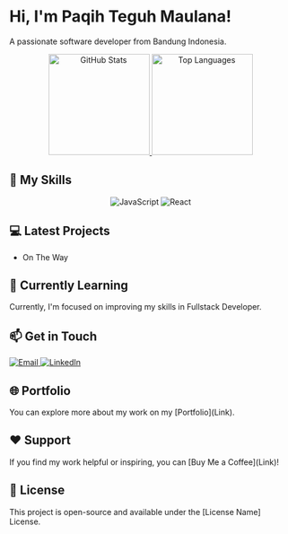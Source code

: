 <p align="center">
  <h1>Hi, I'm Paqih Teguh Maulana!</h1>
  <p>A passionate software developer from Bandung Indonesia.</p>
</p>

<p align="center">
  <a href="https://github.com/paqihteguh2324">
    <img height="180em" src="https://github-readme-stats-eight-theta.vercel.app/api?username=paqihteguh2324&show_icons=true&theme=algolia&include_all_commits=true&count_private=true" alt="GitHub Stats" />
     <img height="180em" src="https://github-readme-stats-eight-theta.vercel.app/api/top-langs/?username=paqihteguh2324&layout=compact&langs_count=8&theme=algolia" alt="Top Languages"/>
  </a>
</p>

<h2>🚀 My Skills</h2>

<p align="center">
  <img src="https://img.shields.io/badge/JavaScript-ES6-yellow?style=for-the-badge&logo=javascript" alt="JavaScript" />
  <img src="https://img.shields.io/badge/React-61DAFB?style=for-the-badge&logo=react" alt="React" />
  <!-- Add more badges for your skills -->
</p>

<h2>💻 Latest Projects</h2>

<ul>
  <li>
    On The Way
  </li>
<!--   <li>
    <a href="[Project 2 Link]">Project 2</a> - Another cool project.
  </li> -->
  <!-- Add more projects as needed -->
</ul>

<h2>🌱 Currently Learning</h2>

<p>Currently, I'm focused on improving my skills in Fullstack Developer.</p>

<h2>📫 Get in Touch</h2>

<p>
  <a href="mailto:paqihteguh23@gmail.com">
    <img src="https://img.shields.io/badge/Email-00C1D4?style=for-the-badge&logo=gmail" alt="Email" />
  </a>
  <a href="https://www.linkedin.com/in/paqih-teguh-maulana-857a92200/">
    <img src="https://img.shields.io/badge/LinkedIn-2867B2?style=for-the-badge&logo=linkedin" alt="LinkedIn" />
  </a>
</p>

<h2>🌐 Portfolio</h2>

<p>You can explore more about my work on my [Portfolio](Link).</p>

<h2>❤️ Support</h2>

<p>If you find my work helpful or inspiring, you can [Buy Me a Coffee](Link)!</p>

<h2>📝 License</h2>

<p>This project is open-source and available under the [License Name] License.</p>
